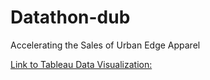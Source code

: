 # Datathon-dub
Accelerating the Sales of Urban Edge Apparel

[Link to Tableau Data Visualization: ](https://public.tableau.com/app/profile/mandy.zhang4182/viz/datathon_17160547673090/ChangesinCustomerPurchasingHabitsOvertheYears)
